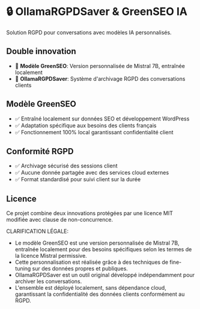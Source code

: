# 🔒 OllamaRGPDSaver & GreenSEO IA

Solution RGPD pour conversations avec modèles IA personnalisés.

## Double innovation
- 🧠 **Modèle GreenSEO**: Version personnalisée de Mistral 7B, entraînée localement
- 🔐 **OllamaRGPDSaver**: Système d'archivage RGPD des conversations clients

## Modèle GreenSEO
- ✅ Entraîné localement sur données SEO et développement WordPress
- ✅ Adaptation spécifique aux besoins des clients français
- ✅ Fonctionnement 100% local garantissant confidentialité client

## Conformité RGPD
- ✅ Archivage sécurisé des sessions client
- ✅ Aucune donnée partagée avec des services cloud externes
- ✅ Format standardisé pour suivi client sur la durée

## Licence
Ce projet combine deux innovations protégées par une licence MIT modifiée avec clause de non-concurrence.

CLARIFICATION LÉGALE:

- Le modèle GreenSEO est une version personnalisée de Mistral 7B, entraînée localement pour des besoins spécifiques selon les termes de la licence Mistral permissive.
- Cette personnalisation est réalisée grâce à des techniques de fine-tuning sur des données propres et publiques.
- OllamaRGPDSaver est un outil original développé indépendamment pour archiver les conversations.
- L'ensemble est déployé localement, sans dépendance cloud, garantissant la confidentialité des données clients conformément au RGPD.
